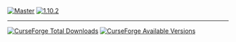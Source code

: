 [![Master](https://img.shields.io/badge/-Master-orange.svg?style=flat-square)](https://github.com/GalliCraft/LeoVideo-Mod/tree/master)
[![1.10.2](https://img.shields.io/badge/-1.10.2-lightgrey.svg?style=flat-square)](https://github.com/GalliCraft/LeoVideo-Mod/tree/1.10.2)

---
[![CurseForge Total Downloads](http://cf.way2muchnoise.eu/full_leovideos-mod_downloads.svg)](https://minecraft.curseforge.com/projects/leovideos-mod)
[![CurseForge Available Versions](http://cf.way2muchnoise.eu/versions/For%20MC_leovideos-mod_all.svg)](https://minecraft.curseforge.com/projects/leovideos-mod)
